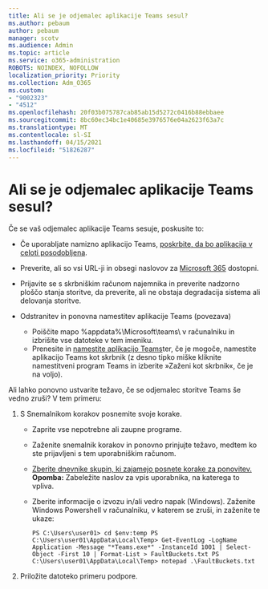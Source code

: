 ```yaml
---
title: Ali se je odjemalec aplikacije Teams sesul?
ms.author: pebaum
author: pebaum
manager: scotv
ms.audience: Admin
ms.topic: article
ms.service: o365-administration
ROBOTS: NOINDEX, NOFOLLOW
localization_priority: Priority
ms.collection: Adm_O365
ms.custom:
- "9002323"
- "4512"
ms.openlocfilehash: 20f03b075787cab85ab15d5272c0416b88ebbaee
ms.sourcegitcommit: 8bc60ec34bc1e40685e3976576e04a2623f63a7c
ms.translationtype: MT
ms.contentlocale: sl-SI
ms.lasthandoff: 04/15/2021
ms.locfileid: "51826287"
---
```

# <a name="teams-client-crashing"></a>Ali se je odjemalec aplikacije Teams sesul?

Če se vaš odjemalec aplikacije Teams sesuje, poskusite to:

- Če uporabljate namizno aplikacijo Teams, [poskrbite, da bo aplikacija v celoti posodobljena](https://support.office.com/article/Update-Microsoft-Teams-535a8e4b-45f0-4f6c-8b3d-91bca7a51db1).

- Preverite, ali so vsi URL-ji in obsegi naslovov za [Microsoft 365](https://docs.microsoft.com/microsoftteams/connectivity-issues) dostopni.

- Prijavite se s skrbniškim računom [](https://docs.microsoft.com/office365/enterprise/view-service-health) najemnika in preverite nadzorno ploščo stanja storitve, da preverite, ali ne obstaja degradacija sistema ali delovanja storitve.

- Odstranitev in ponovna namestitev aplikacije Teams (povezava)
    - Poiščite mapo %appdata%\Microsoft\teams\ v računalniku in izbrišite vse datoteke v tem imeniku.
    - Prenesite in [namestite aplikacijo Teams](https://www.microsoft.com/microsoft-365/microsoft-teams/group-chat-software#office-DesktopAppDownload-ofoushy)ter, če je mogoče, namestite aplikacijo Teams kot skrbnik (z desno tipko miške kliknite namestitveni program Teams in izberite »Zaženi kot skrbnik«, če je na voljo).

Ali lahko ponovno ustvarite težavo, če se odjemalec storitve Teams še vedno zruši? V tem primeru:

1. S Snemalnikom korakov posnemite svoje korake.
    - Zaprite vse nepotrebne ali zaupne programe.
    - Zaženite snemalnik korakov in ponovno prinjujte težavo, medtem ko ste prijavljeni s tem uporabniškim računom.
    - [Zberite dnevnike skupin, ki zajamejo posnete korake za ponovitev.](https://docs.microsoft.com/microsoftteams/log-files) **Opomba:** Zabeležite naslov za vpis uporabnika, na katerega to vpliva.
    - Zberite informacije o izvozu in/ali vedro napak (Windows). Zaženite Windows Powershell v računalniku, v katerem se zruši, in zaženite te ukaze:

        `
        PS C:\Users\user01> cd $env:temp
        PS C:\Users\user01\AppData\Local\Temp> Get-EventLog -LogName Application -Message "*Teams.exe*" -InstanceId 1001 | Select-Object -First 10 | Format-List > FaultBuckets.txt
        PS C:\Users\user01\AppData\Local\Temp> notepad .\FaultBuckets.txt
        `
    
2. Priložite datoteko primeru podpore.
